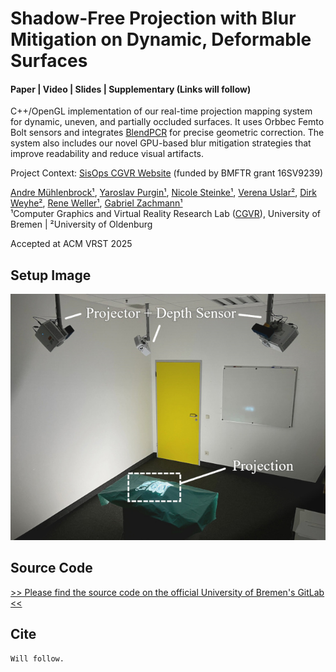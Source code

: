 # Shadow-Free Projection with Blur Mitigation on Dynamic, Deformable Surfaces
#### Paper | Video | Slides | Supplementary (Links will follow)

C++/OpenGL implementation of our real-time projection mapping system for dynamic, uneven, and partially occluded surfaces.
It uses Orbbec Femto Bolt sensors and integrates [BlendPCR](https://github.com/muehlenb/DeformableProjection) for precise geometric correction. The system also includes our novel GPU-based blur mitigation strategies that improve readability and reduce visual artifacts.

Project Context: [SisOps CGVR Website](https://cgvr.cs.uni-bremen.de/research/sisops/) (funded by BMFTR grant 16SV9239)

[Andre Mühlenbrock¹](https://orcid.org/0000-0002-7836-3341), [Yaroslav Purgin¹](https://orcid.org/0009-0004-0924-8528),  [Nicole Steinke¹](https://orcid.org/0009-0002-8756-1793), [Verena Uslar²](https://orcid.org/0000-0003-3252-2076), [Dirk Weyhe²](https://orcid.org/0000-0002-2660-625X), [Rene Weller¹](https://orcid.org/0009-0002-2544-4153), [Gabriel Zachmann¹](https://orcid.org/0000-0001-8155-1127)\
¹Computer Graphics and Virtual Reality Research Lab ([CGVR](https://cgvr.cs.uni-bremen.de/)), University of Bremen | 
²University of Oldenburg

Accepted at ACM VRST 2025

## Setup Image

![image](images/concept.jpg)

## Source Code

[>> Please find the source code on the official University of Bremen's GitLab <<](https://gitlab.informatik.uni-bremen.de/cgvr_public/DeformableProjection)

## Cite
```
Will follow.
```
